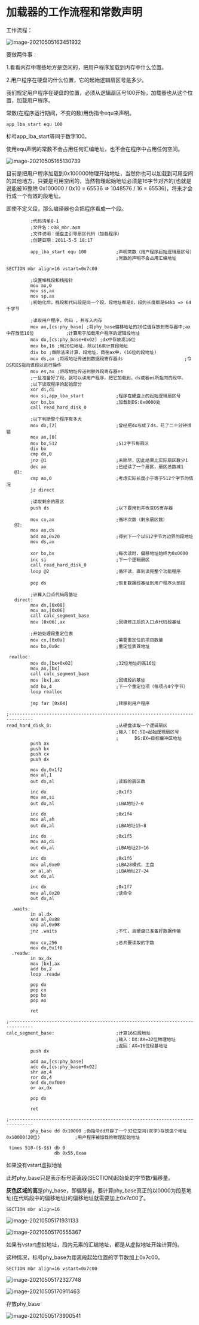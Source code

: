 # 加载器的工作流程和常数声明

工作流程：

![image-20210505163451932](./image-20210505163451932.png)

要做两件事：

1.看看内存中哪些地方是空闲的，把用户程序加载到内存中什么位置。

2.用户程序在硬盘的什么位置，它的起始逻辑扇区号是多少。

我们规定用户程序在硬盘的位置，必须从逻辑扇区号100开始，加载器也从这个位置，加载用户程序。

常数(在程序运行期间，不变的数)用伪指令equ来声明。

```
app_lba_start equ 100
```

标号app_lba_start等同于数字100。

使用equ声明的常数不会占用任何汇编地址，也不会在程序中占用任何空间。

![image-20210505165130739](./image-20210505165130739.png)

目前是把用户程序加载到0x100000物理开始地址，当然你也可以加载到可用空间的其他地方，只要是可用空闲的，当然物理起始地址必须是16字节对齐的(也就是说能被16整除 0x100000 / 0x10 = 65536 => 1048576 / 16 = 65536)，将来才会行成一个有效的段地址。

即使不定义段，那么编译器也会把程序看成一个段。



```
         ;代码清单8-1
         ;文件名：c08_mbr.asm
         ;文件说明：硬盘主引导扇区代码（加载程序） 
         ;创建日期：2011-5-5 18:17
         
         app_lba_start equ 100           ;声明常数（用户程序起始逻辑扇区号）
                                         ;常数的声明不会占用汇编地址
                                    
SECTION mbr align=16 vstart=0x7c00                                     

         ;设置堆栈段和栈指针 
         mov ax,0      
         mov ss,ax
         mov sp,ax
         ;初始化后，栈段和代码段是同一个段，段地址都是0，段的长度都是64kb => 64千字节
         
         ;读取用户程序，代码 ，并写入内存
         mov ax,[cs:phy_base] ;将phy_base偏移地址的20位值存放到寄存器中;ax中存放低16位            ;计算用于加载用户程序的逻辑段地址 
         mov dx,[cs:phy_base+0x02] ;dx中存放高16位
         mov bx,16 ;用20位地址，除以16来计算段地址        
         div bx ;做除法来计算，段地址，商在ax中，(16位的段地址)            
         mov ds,ax ;将段地址传送到数据段寄存器ds                       ;令DS和ES指向该段以进行操作
         mov es,ax ;将段地址传送到额外段寄存器es                       
         ;一旦准备好了段，就可以读用户程序，把它加载到，ds或者es所指向的段中。
         ;以下读取程序的起始部分 
         xor di,di
         mov si,app_lba_start            ;程序在硬盘上的起始逻辑扇区号 
         xor bx,bx                       ;加载到DS:0x0000处 
         call read_hard_disk_0
      
         ;以下判断整个程序有多大
         mov dx,[2]                      ;曾经把dx写成了ds，花了二十分钟排错 
         mov ax,[0]
         mov bx,512                      ;512字节每扇区
         div bx
         cmp dx,0
         jnz @1                          ;未除尽，因此结果比实际扇区数少1 
         dec ax                          ;已经读了一个扇区，扇区总数减1 
   @1:
         cmp ax,0                        ;考虑实际长度小于等于512个字节的情况 
         jz direct
         
         ;读取剩余的扇区
         push ds                         ;以下要用到并改变DS寄存器 

         mov cx,ax                       ;循环次数（剩余扇区数）
   @2:
         mov ax,ds
         add ax,0x20                     ;得到下一个以512字节为边界的段地址
         mov ds,ax  
                              
         xor bx,bx                       ;每次读时，偏移地址始终为0x0000 
         inc si                          ;下一个逻辑扇区 
         call read_hard_disk_0
         loop @2                         ;循环读，直到读完整个功能程序 

         pop ds                          ;恢复数据段基址到用户程序头部段 
      
         ;计算入口点代码段基址 
   direct:
         mov dx,[0x08]
         mov ax,[0x06]
         call calc_segment_base
         mov [0x06],ax                   ;回填修正后的入口点代码段基址 
      
         ;开始处理段重定位表
         mov cx,[0x0a]                   ;需要重定位的项目数量
         mov bx,0x0c                     ;重定位表首地址
          
 realloc:
         mov dx,[bx+0x02]                ;32位地址的高16位 
         mov ax,[bx]
         call calc_segment_base
         mov [bx],ax                     ;回填段的基址
         add bx,4                        ;下一个重定位项（每项占4个字节） 
         loop realloc 
      
         jmp far [0x04]                  ;转移到用户程序  
 
;-------------------------------------------------------------------------------
read_hard_disk_0:                        ;从硬盘读取一个逻辑扇区
                                         ;输入：DI:SI=起始逻辑扇区号
                                         ;      DS:BX=目标缓冲区地址
         push ax
         push bx
         push cx
         push dx
      
         mov dx,0x1f2
         mov al,1
         out dx,al                       ;读取的扇区数

         inc dx                          ;0x1f3
         mov ax,si
         out dx,al                       ;LBA地址7~0

         inc dx                          ;0x1f4
         mov al,ah
         out dx,al                       ;LBA地址15~8

         inc dx                          ;0x1f5
         mov ax,di
         out dx,al                       ;LBA地址23~16

         inc dx                          ;0x1f6
         mov al,0xe0                     ;LBA28模式，主盘
         or al,ah                        ;LBA地址27~24
         out dx,al

         inc dx                          ;0x1f7
         mov al,0x20                     ;读命令
         out dx,al

  .waits:
         in al,dx
         and al,0x88
         cmp al,0x08
         jnz .waits                      ;不忙，且硬盘已准备好数据传输 

         mov cx,256                      ;总共要读取的字数
         mov dx,0x1f0
  .readw:
         in ax,dx
         mov [bx],ax
         add bx,2
         loop .readw

         pop dx
         pop cx
         pop bx
         pop ax
      
         ret

;-------------------------------------------------------------------------------
calc_segment_base:                       ;计算16位段地址
                                         ;输入：DX:AX=32位物理地址
                                         ;返回：AX=16位段基地址 
         push dx                          
         
         add ax,[cs:phy_base]
         adc dx,[cs:phy_base+0x02]
         shr ax,4
         ror dx,4
         and dx,0xf000
         or ax,dx
         
         pop dx
         
         ret

;-------------------------------------------------------------------------------
         phy_base dd 0x10000 ;伪指令dd开辟了一个32位空间(双字)存放这个地址0x10000(20位)             ;用户程序被加载的物理起始地址
         
 times 510-($-$$) db 0
                  db 0x55,0xaa
```

如果没有vstart虚拟地址

此时phy_base只是表示标号距离段(SECTION)起始处的字节数/偏移量。

**灰色区域的高**是phy_base，即偏移量，要计算phy_base真正的以0000为段基地址(在代码段中的偏移地址)的偏移地址就需要加上0x7c00了。

```
SECTION mbr align=16
```

![image-20210505171931133](./image-20210505171931133.png)

![image-20210505170555367](./image-20210505170555367.png)

如果有vstart虚拟地址，段内元素的汇编地址，都是从虚拟地址开始计算的。

这种情况，标号phy_base为距离段起始位置的字节数加上0x7c00。

```
SECTION mbr align=16 vstart=0x7c00  
```

![image-20210505172327748](./image-20210505172327748.png)

![image-20210505170911463](./image-20210505170911463.png)

存放phy_base

![image-20210505173900541](./image-20210505173900541.png)

